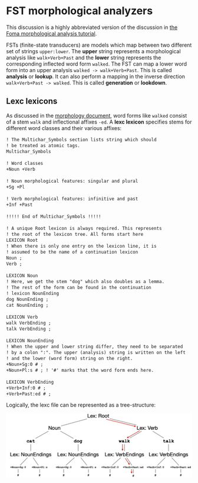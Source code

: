 # FST morphological analyzers

This discussion is a highly abbreviated version of the discussion in [the Foma morphological analysis tutorial](https://fomafst.github.io/morphtut.html).

FSTs (finite-state transducers) are models which map between two different set of strings `upper:lower`. The **upper** string represents a morphological analysis like `walk+Verb+Past` and the **lower** string represents the corresponding inflected word form `walked`. The FST can map a lower word form into an upper analysis `walked -> walk+Verb+Past`. This is called **analysis** or **lookup**. It can also perform a mapping in the inverse direction `walk+Verb+Past -> walked`. This is called **generation** or **lookdown**.

## Lexc lexicons

As discussed in the [morphology document](morphology.md), word forms like `walked` consist of a stem `walk` and inflectional affixes `-ed`. A **lexc lexicon** specifies stems for different word classes and their various affixes:
```
! The Multichar_Symbols section lists string which should
! be treated as atomic tags.
Multichar_Symbols

! Word classes
+Noun +Verb

! Noun morphological features: singular and plural
+Sg +Pl

! Verb morphological features: infinitive and past
+Inf +Past

!!!!! End of Multichar_Symbols !!!!!

! A unique Root lexicon is always required. This represents
! the root of the lexicon tree. All forms start here
LEXICON Root
! When there is only one entry on the lexicon line, it is
! assumed to be the name of a continuation lexicon
Noun ;  
Verb ; 

LEXICON Noun
! Here, we get the stem "dog" which also doubles as a lemma.
! The rest of the form can be found in the continuation
! lexicon NounEnding
dog NounEnding ; 
cat NounEnding ;

LEXICON Verb
walk VerbEnding ;
talk VerbEnding ;

LEXICON NounEnding
! When the upper and lower string differ, they need to be separated
! by a colon ":". The upper (analysis) string is written on the left
! and the lower (word form) string on the right.
+Noun+Sg:0 # ; 
+Noun+Pl:s # ; ! '#' marks that the word form ends here.

LEXICON VerbEnding
+Verb+Inf:0 # ;
+Verb+Past:ed # ;
```

Logically, the lexc file can be represented as a tree-structure:

![Lexc tree](img/tree.png)
